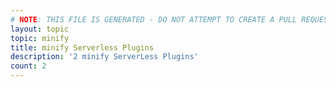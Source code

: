 ```yaml
---
# NOTE: THIS FILE IS GENERATED - DO NOT ATTEMPT TO CREATE A PULL REQUEST TO UPDATE THE DATA. 
layout: topic
topic: minify
title: minify Serverless Plugins
description: '2 minify ServerLess Plugins'
count: 2
---
```

